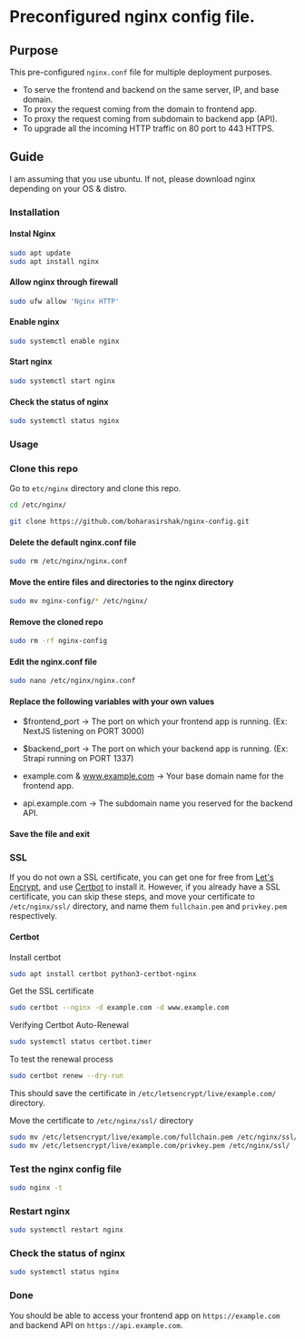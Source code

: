 # Preconfigured nginx config file.

## Purpose
This pre-configured `nginx.conf` file for multiple deployment purposes.
- To serve the frontend and backend on the same server, IP, and base domain.
- To proxy the request coming from the domain to frontend app.
- To proxy the request coming from subdomain to backend app (API).
- To upgrade all the incoming HTTP traffic on 80 port to 443 HTTPS.

## Guide
I am assuming that you use ubuntu. If not, please download nginx depending on your OS & distro.


### Installation

#### Instal Nginx
```bash
sudo apt update
sudo apt install nginx
```
#### Allow nginx through firewall
```bash
sudo ufw allow 'Nginx HTTP'
```

#### Enable nginx
```bash
sudo systemctl enable nginx
```

#### Start nginx
```bash
sudo systemctl start nginx
```

#### Check the status of nginx
```bash
sudo systemctl status nginx
```

### Usage

### Clone this repo
Go to `etc/nginx` directory and clone this repo.

```bash
cd /etc/nginx/

git clone https://github.com/boharasirshak/nginx-config.git
```

#### Delete the default nginx.conf file
```bash
sudo rm /etc/nginx/nginx.conf
```

#### Move the entire files and directories to the nginx directory
```bash
sudo mv nginx-config/* /etc/nginx/
```

#### Remove the cloned repo
```bash
sudo rm -rf nginx-config
```

#### Edit the nginx.conf file
```bash
sudo nano /etc/nginx/nginx.conf
```

#### Replace the following variables with your own values

- $frontend_port -> The port on which your frontend app is running. (Ex: NextJS listening on PORT 3000)

- $backend_port -> The port on which your backend app is running. (Ex: Strapi running on PORT 1337)

- example.com & www.example.com -> Your base domain name for the frontend app.

- api.example.com -> The subdomain name you reserved for the backend API. 


#### Save the file and exit

### SSL
If you do not own a SSL certificate, you can get one for free from [Let's Encrypt](https://letsencrypt.org/), and use [Certbot](https://certbot.eff.org/) to install it.
However, if you already have a SSL certificate, you can skip these steps, and move your certificate to `/etc/nginx/ssl/` directory, and name them `fullchain.pem` and `privkey.pem` respectively.

#### Certbot

Install certbot
```bash
sudo apt install certbot python3-certbot-nginx
``` 

Get the SSL certificate
```bash
sudo certbot --nginx -d example.com -d www.example.com
```

Verifying Certbot Auto-Renewal
```bash
sudo systemctl status certbot.timer
```

To test the renewal process
```bash
sudo certbot renew --dry-run
```

This should save the certificate in `/etc/letsencrypt/live/example.com/` directory.

Move the certificate to `/etc/nginx/ssl/` directory
```bash
sudo mv /etc/letsencrypt/live/example.com/fullchain.pem /etc/nginx/ssl/
sudo mv /etc/letsencrypt/live/example.com/privkey.pem /etc/nginx/ssl/
```


### Test the nginx config file
```bash
sudo nginx -t
```

### Restart nginx
```bash
sudo systemctl restart nginx
```

### Check the status of nginx
```bash
sudo systemctl status nginx
```

### Done
You should be able to access your frontend app on `https://example.com` and backend API on `https://api.example.com`.